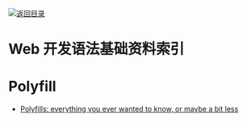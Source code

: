 [![返回目录](https://parg.co/UGo)](https://parg.co/b4z) 



# Web 开发语法基础资料索引


# Polyfill



- [Polyfills: everything you ever wanted to know, or maybe a bit less](http://6me.us/Yffla1)
